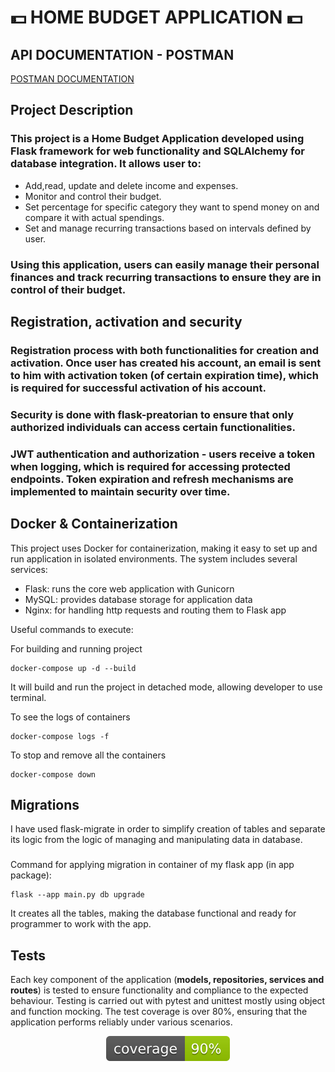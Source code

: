 # 💵 HOME BUDGET APPLICATION  💵

## API DOCUMENTATION - POSTMAN 
[POSTMAN DOCUMENTATION](https://documenter.getpostman.com/view/36229565/2sAXxPBZBW)

## Project Description
### This project is a Home Budget Application developed using Flask framework for web functionality and SQLAlchemy for database integration. It allows user to:
- Add,read, update and delete income and expenses.
- Monitor and control their budget.
- Set percentage for specific category they want to spend money on and compare it with actual spendings.
- Set and manage recurring transactions based on intervals defined by user. 

### Using this application, users can easily manage their personal finances and track recurring transactions to ensure they are in control of their budget.

## Registration, activation and security

### Registration process with both functionalities for creation and activation. Once user has created his account, an email is sent to him with activation token (of certain expiration time), which is required for successful activation of his account. 
### 
### Security is done with flask-preatorian to ensure that only authorized individuals can access certain functionalities.
### JWT authentication and authorization - users receive a token when logging, which is required for accessing protected endpoints. Token expiration and refresh mechanisms are implemented to maintain security over time. 


## Docker & Containerization
This project uses Docker for containerization, making it easy to set up and run application in isolated environments. The system includes several services:
- Flask: runs the core web application with Gunicorn
- MySQL: provides database storage for application data
- Nginx: for handling http requests and routing them to Flask app

Useful commands to execute:

For building and running project
```
docker-compose up -d --build
```
It will build and run the project in detached mode, allowing developer to use terminal.

To see the logs of containers
```
docker-compose logs -f
```
To stop and remove all the containers
```
docker-compose down
```

## Migrations
I have used flask-migrate in order to simplify creation of tables and separate its logic from the logic of managing and manipulating data in database. 
### 
Command for applying migration in container of my flask app (in app package):
```
flask --app main.py db upgrade
```
It creates all the tables, making the database functional and ready for programmer to work with the app.

## Tests
Each key component of the application (__models, repositories, services and routes__) is tested to ensure functionality and compliance to the expected behaviour. Testing is carried out with pytest and unittest mostly using object and function mocking. The test coverage is over 80%, ensuring that the application performs reliably under various scenarios.


<div align="center">
    <img src="coverage.svg" alt="coverage">
</div>
